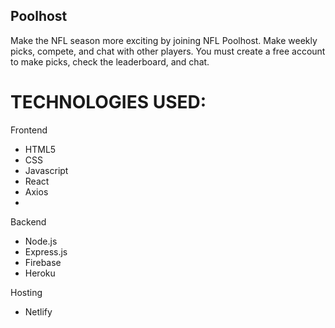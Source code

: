 ## Poolhost
Make the NFL season more exciting by joining NFL Poolhost. Make weekly picks, compete, and chat with other players. 
You must create a free account to make picks, check the leaderboard, and chat. 

# TECHNOLOGIES USED: 

Frontend

* HTML5
* CSS
* Javascript
* React
* Axios
* 
Backend

* Node.js
* Express.js
* Firebase
* Heroku

Hosting

* Netlify
